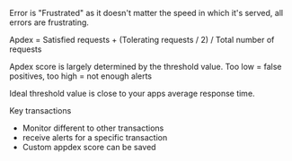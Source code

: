 Error is "Frustrated" as it doesn't matter the speed in which it's served, all errors are frustrating. 

Apdex = Satisfied requests + (Tolerating requests / 2) / Total number of requests

Apdex score is largely determined by the threshold value. Too low = false positives, too high = not enough alerts

Ideal threshold value is close to your apps average response time.

Key transactions 
- Monitor different to other transactions
- receive alerts for a specific transaction
- Custom appdex score can be saved